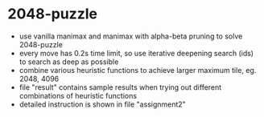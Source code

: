 # 2048-puzzle

* use vanilla manimax and manimax with alpha-beta pruning to solve 2048-puzzle
* every move has 0.2s time limit, so use iterative deepening search (ids) to search as deep as possible
* combine various heuristic functions to achieve larger maximum tile, eg. 2048, 4096
* file "result" contains sample results when trying out different combinations of heuristic functions
* detailed instruction is shown in file "assignment2"
